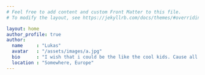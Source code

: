 ```yaml
---
# Feel free to add content and custom Front Matter to this file.
# To modify the layout, see https://jekyllrb.com/docs/themes/#overriding-theme-defaults

layout: home
author_profile: true
author:
  name     : "Lukas"
  avatar   : "/assets/images/a.jpg"
  bio      : "I wish that i could be the like the cool kids. Cause all the cool kids, they seem to fit in."
  location : "Somewhere, Europe"
---
```

